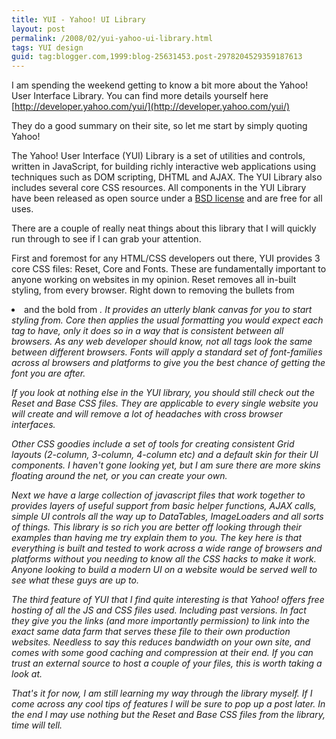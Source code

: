```yaml
---
title: YUI - Yahoo! UI Library
layout: post
permalink: /2008/02/yui-yahoo-ui-library.html
tags: YUI design
guid: tag:blogger.com,1999:blog-25631453.post-2978204529359187613
---
```



I am spending the weekend getting to know a bit more about the Yahoo! User Interface Library.   You can find more details yourself here [http://developer.yahoo.com/yui/](http://developer.yahoo.com/yui/)  
  
They do a good summary on their site, so let me start by simply quoting Yahoo!

<!-- more -->
     
The Yahoo! User Interface (YUI) Library is a set of utilities and controls, written in JavaScript, for building richly interactive web applications using techniques such as DOM scripting, DHTML and AJAX. The YUI Library also includes several core CSS resources. All components in the YUI Library have been released as open source under a [BSD license](http://developer.yahoo.com/license.html) and are free for all uses.  
   
There are a couple of really neat things about this library that I will quickly run through to see if I can grab your attention.  
  
First and foremost for any HTML/CSS developers out there, YUI provides 3 core CSS files: Reset, Core and Fonts. These are fundamentally important to anyone working on websites in my opinion.    Reset removes all in-built styling, from every browser. Right down to removing the bullets from <li> and the bold from <em>. It provides an utterly blank canvas for you to start styling from.    Core then applies the usual formatting you would expect each tag to have, only it does so in a way that is consistent between all browsers. As any web developer should know, not all tags look the same between different browsers.    Fonts will apply a standard set of font-families across al browsers and platforms to give you the best chance of getting the font you are after.  
  
If you look at nothing else in the YUI library, you should still check out the Reset and Base CSS files. They are applicable to every single website you will create and will remove a lot of headaches with cross browser interfaces.  
  
Other CSS goodies include a set of tools for creating consistent Grid layouts (2-column, 3-column, 4-column etc) and a default skin for their UI components. I haven't gone looking yet, but I am sure there are more skins floating around the net, or you can create your own.  
  
Next we have a large collection of javascript files that work together to provides layers of useful support from basic helper functions, AJAX calls, simple UI controls all the way up to DataTables, ImageLoaders and all sorts of things.   This library is so rich you are better off looking through their examples than having me try explain them to you. The key here is that everything is built and tested to work across a wide range of browsers and platforms without you needing to know all the CSS hacks to make it work. Anyone looking to build a modern UI on a website would be served well to see what these guys are up to.  
  
The third feature of YUI that I find quite interesting is that Yahoo! offers free hosting of all the JS and CSS files used. Including past versions. In fact they give you the links (and more importantly permission) to link into the exact same data farm that serves these file to their own production websites. Needless to say this reduces bandwidth on your own site, and comes with some good caching and compression at their end. If you can trust an external source to host a couple of your files, this is worth taking a look at.  
  
That's it for now, I am still learning my way through the library myself. If I come across any cool tips of features I will be sure to pop up a post later. In the end I may use nothing but the Reset and Base CSS files from the library, time will tell.  
  
